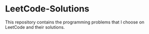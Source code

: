 # LeetCode-Solutions
This repository contains the programming problems that I choose on LeetCode and their solutions.
